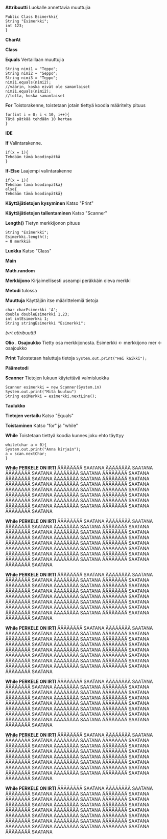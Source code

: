 **Attribuutti**
Luokalle annettavia muuttujia
```
Public Class Esimerkki{
String "Esimerkki";
int 123;
}
```
**CharAt**

**Class**

**Equals**
Vertaillaan muuttujia
```
String nimi1 = "Teppo";
String nimi2 = "Seppo";
String nimi3 = "Teppo";
nimi1.equals(nimi2);
//väärin, koska eivät ole samanlaiset
nimi1.equals(nimi2);
//totta, koska samanlaiset
```
**For**
Toistorakenne, toistetaan jotain tiettyä koodia määritelty pituus
```
for(int i = 0; i < 10, i++){
Tätä pätkää tehdään 10 kertaa
}
```

**IDE**

**If**
Valintarakenne. 
```
if(x = 1){
Tehdään tämä koodinpätkä
}
```
**If-Else**
Laajempi valintarakenne
```
if(x = 1){
Tehdään tämä koodinpätkä}
else{
Tehdään tämä koodinpätkä}
```
**Käyttäjätietojen kysyminen**
Katso "Print"

**Käyttäjätietojen tallentaminen**
Katso "Scanner"

**Length()**
Tietyn merkkijonon pituus 
```
String "Esimerkki";
Esimerkki.length();
= 8 merkkiä
```
**Luokka**
Katso "Class"

**Main**

**Math.random**

**Merkkijono**
Kirjaimellisesti useampi peräkkäin oleva merkki

**Metodi**
tulossa

**Muuttuja**
Käyttäjän itse määrittelemiä tietoja
```
char charEsimerkki 'A';
double doubleEsimerkki 1,23;
int intEsimerkki 1;
String stringEsimerkki "Esimerkki";
```
*(vrt attribuutti)*

**Olio**
.
**Osajoukko**
Tietty osa merkkijonosta. 
Esimerkki <- merkkijono
mer <- osajoukko

**Print**
Tulostetaan haluttuja tietoja
`System.out.print("Hei kaikki");`

**Päämetodi**

**Scanner**
Tietojen lukuun käytettävä valmisluokka
```
Scanner esimerkki = new Scanner(System.in)
System.out.print("Mitä kuuluu")
String esiMerkki = esimerkki.nextLine();
```
 
**Taulukko**

**Tietojen vertailu**
Katso "Equals"

**Toistaminen**
Katso "for" ja "while"

**While**
Toistetaan tiettyä koodia kunnes joku ehto täyttyy
```
while(char a = 0){
System.out.print("Anna kirjain");
a = scan.nextChar;
}
```
**While PERKELE ON IRTI**
ÄÄÄÄÄÄÄÄ SAATANA ÄÄÄÄÄÄÄÄ SAATANA ÄÄÄÄÄÄÄÄ SAATANA ÄÄÄÄÄÄÄÄ SAATANA 
ÄÄÄÄÄÄÄÄ SAATANA ÄÄÄÄÄÄÄÄ SAATANA ÄÄÄÄÄÄÄÄ SAATANA ÄÄÄÄÄÄÄÄ SAATANA 
ÄÄÄÄÄÄÄÄ SAATANA ÄÄÄÄÄÄÄÄ SAATANA ÄÄÄÄÄÄÄÄ SAATANA ÄÄÄÄÄÄÄÄ SAATANA 
ÄÄÄÄÄÄÄÄ SAATANA ÄÄÄÄÄÄÄÄ SAATANA ÄÄÄÄÄÄÄÄ SAATANA ÄÄÄÄÄÄÄÄ SAATANA 
ÄÄÄÄÄÄÄÄ SAATANA ÄÄÄÄÄÄÄÄ SAATANA ÄÄÄÄÄÄÄÄ SAATANA ÄÄÄÄÄÄÄÄ SAATANA 
ÄÄÄÄÄÄÄÄ SAATANA ÄÄÄÄÄÄÄÄ SAATANA ÄÄÄÄÄÄÄÄ SAATANA ÄÄÄÄÄÄÄÄ SAATANA 

**While PERKELE ON IRTI**
ÄÄÄÄÄÄÄÄ SAATANA ÄÄÄÄÄÄÄÄ SAATANA ÄÄÄÄÄÄÄÄ SAATANA ÄÄÄÄÄÄÄÄ SAATANA 
ÄÄÄÄÄÄÄÄ SAATANA ÄÄÄÄÄÄÄÄ SAATANA ÄÄÄÄÄÄÄÄ SAATANA ÄÄÄÄÄÄÄÄ SAATANA 
ÄÄÄÄÄÄÄÄ SAATANA ÄÄÄÄÄÄÄÄ SAATANA ÄÄÄÄÄÄÄÄ SAATANA ÄÄÄÄÄÄÄÄ SAATANA 
ÄÄÄÄÄÄÄÄ SAATANA ÄÄÄÄÄÄÄÄ SAATANA ÄÄÄÄÄÄÄÄ SAATANA ÄÄÄÄÄÄÄÄ SAATANA 
ÄÄÄÄÄÄÄÄ SAATANA ÄÄÄÄÄÄÄÄ SAATANA ÄÄÄÄÄÄÄÄ SAATANA ÄÄÄÄÄÄÄÄ SAATANA 
ÄÄÄÄÄÄÄÄ SAATANA ÄÄÄÄÄÄÄÄ SAATANA ÄÄÄÄÄÄÄÄ SAATANA ÄÄÄÄÄÄÄÄ SAATANA 

**While PERKELE ON IRTI**
ÄÄÄÄÄÄÄÄ SAATANA ÄÄÄÄÄÄÄÄ SAATANA ÄÄÄÄÄÄÄÄ SAATANA ÄÄÄÄÄÄÄÄ SAATANA 
ÄÄÄÄÄÄÄÄ SAATANA ÄÄÄÄÄÄÄÄ SAATANA ÄÄÄÄÄÄÄÄ SAATANA ÄÄÄÄÄÄÄÄ SAATANA 
ÄÄÄÄÄÄÄÄ SAATANA ÄÄÄÄÄÄÄÄ SAATANA ÄÄÄÄÄÄÄÄ SAATANA ÄÄÄÄÄÄÄÄ SAATANA 
ÄÄÄÄÄÄÄÄ SAATANA ÄÄÄÄÄÄÄÄ SAATANA ÄÄÄÄÄÄÄÄ SAATANA ÄÄÄÄÄÄÄÄ SAATANA 
ÄÄÄÄÄÄÄÄ SAATANA ÄÄÄÄÄÄÄÄ SAATANA ÄÄÄÄÄÄÄÄ SAATANA ÄÄÄÄÄÄÄÄ SAATANA 
ÄÄÄÄÄÄÄÄ SAATANA ÄÄÄÄÄÄÄÄ SAATANA ÄÄÄÄÄÄÄÄ SAATANA ÄÄÄÄÄÄÄÄ SAATANA 

**While PERKELE ON IRTI**
ÄÄÄÄÄÄÄÄ SAATANA ÄÄÄÄÄÄÄÄ SAATANA ÄÄÄÄÄÄÄÄ SAATANA ÄÄÄÄÄÄÄÄ SAATANA 
ÄÄÄÄÄÄÄÄ SAATANA ÄÄÄÄÄÄÄÄ SAATANA ÄÄÄÄÄÄÄÄ SAATANA ÄÄÄÄÄÄÄÄ SAATANA 
ÄÄÄÄÄÄÄÄ SAATANA ÄÄÄÄÄÄÄÄ SAATANA ÄÄÄÄÄÄÄÄ SAATANA ÄÄÄÄÄÄÄÄ SAATANA 
ÄÄÄÄÄÄÄÄ SAATANA ÄÄÄÄÄÄÄÄ SAATANA ÄÄÄÄÄÄÄÄ SAATANA ÄÄÄÄÄÄÄÄ SAATANA 
ÄÄÄÄÄÄÄÄ SAATANA ÄÄÄÄÄÄÄÄ SAATANA ÄÄÄÄÄÄÄÄ SAATANA ÄÄÄÄÄÄÄÄ SAATANA 
ÄÄÄÄÄÄÄÄ SAATANA ÄÄÄÄÄÄÄÄ SAATANA ÄÄÄÄÄÄÄÄ SAATANA ÄÄÄÄÄÄÄÄ SAATANA 

**While PERKELE ON IRTI**
ÄÄÄÄÄÄÄÄ SAATANA ÄÄÄÄÄÄÄÄ SAATANA ÄÄÄÄÄÄÄÄ SAATANA ÄÄÄÄÄÄÄÄ SAATANA 
ÄÄÄÄÄÄÄÄ SAATANA ÄÄÄÄÄÄÄÄ SAATANA ÄÄÄÄÄÄÄÄ SAATANA ÄÄÄÄÄÄÄÄ SAATANA 
ÄÄÄÄÄÄÄÄ SAATANA ÄÄÄÄÄÄÄÄ SAATANA ÄÄÄÄÄÄÄÄ SAATANA ÄÄÄÄÄÄÄÄ SAATANA 
ÄÄÄÄÄÄÄÄ SAATANA ÄÄÄÄÄÄÄÄ SAATANA ÄÄÄÄÄÄÄÄ SAATANA ÄÄÄÄÄÄÄÄ SAATANA 
ÄÄÄÄÄÄÄÄ SAATANA ÄÄÄÄÄÄÄÄ SAATANA ÄÄÄÄÄÄÄÄ SAATANA ÄÄÄÄÄÄÄÄ SAATANA 
ÄÄÄÄÄÄÄÄ SAATANA ÄÄÄÄÄÄÄÄ SAATANA ÄÄÄÄÄÄÄÄ SAATANA ÄÄÄÄÄÄÄÄ SAATANA 

**While PERKELE ON IRTI**
ÄÄÄÄÄÄÄÄ SAATANA ÄÄÄÄÄÄÄÄ SAATANA ÄÄÄÄÄÄÄÄ SAATANA ÄÄÄÄÄÄÄÄ SAATANA 
ÄÄÄÄÄÄÄÄ SAATANA ÄÄÄÄÄÄÄÄ SAATANA ÄÄÄÄÄÄÄÄ SAATANA ÄÄÄÄÄÄÄÄ SAATANA 
ÄÄÄÄÄÄÄÄ SAATANA ÄÄÄÄÄÄÄÄ SAATANA ÄÄÄÄÄÄÄÄ SAATANA ÄÄÄÄÄÄÄÄ SAATANA 
ÄÄÄÄÄÄÄÄ SAATANA ÄÄÄÄÄÄÄÄ SAATANA ÄÄÄÄÄÄÄÄ SAATANA ÄÄÄÄÄÄÄÄ SAATANA 
ÄÄÄÄÄÄÄÄ SAATANA ÄÄÄÄÄÄÄÄ SAATANA ÄÄÄÄÄÄÄÄ SAATANA ÄÄÄÄÄÄÄÄ SAATANA 
ÄÄÄÄÄÄÄÄ SAATANA ÄÄÄÄÄÄÄÄ SAATANA ÄÄÄÄÄÄÄÄ SAATANA ÄÄÄÄÄÄÄÄ SAATANA 

**While PERKELE ON IRTI**
ÄÄÄÄÄÄÄÄ SAATANA ÄÄÄÄÄÄÄÄ SAATANA ÄÄÄÄÄÄÄÄ SAATANA ÄÄÄÄÄÄÄÄ SAATANA 
ÄÄÄÄÄÄÄÄ SAATANA ÄÄÄÄÄÄÄÄ SAATANA ÄÄÄÄÄÄÄÄ SAATANA ÄÄÄÄÄÄÄÄ SAATANA 
ÄÄÄÄÄÄÄÄ SAATANA ÄÄÄÄÄÄÄÄ SAATANA ÄÄÄÄÄÄÄÄ SAATANA ÄÄÄÄÄÄÄÄ SAATANA 
ÄÄÄÄÄÄÄÄ SAATANA ÄÄÄÄÄÄÄÄ SAATANA ÄÄÄÄÄÄÄÄ SAATANA ÄÄÄÄÄÄÄÄ SAATANA 
ÄÄÄÄÄÄÄÄ SAATANA ÄÄÄÄÄÄÄÄ SAATANA ÄÄÄÄÄÄÄÄ SAATANA ÄÄÄÄÄÄÄÄ SAATANA 
ÄÄÄÄÄÄÄÄ SAATANA ÄÄÄÄÄÄÄÄ SAATANA ÄÄÄÄÄÄÄÄ SAATANA ÄÄÄÄÄÄÄÄ SAATANA 
